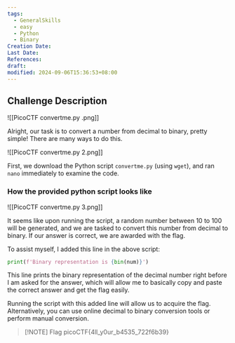 ```yaml
---
tags:
  - GeneralSkills
  - easy
  - Python
  - Binary
Creation Date: 
Last Date: 
References: 
draft: 
modified: 2024-09-06T15:36:53+08:00
---
```

## Challenge Description

![[PicoCTF convertme.py .png]]

Alright, our task is to convert a number from decimal to binary, pretty simple! There are many ways to do this.

![[PicoCTF convertme.py 2.png]]

First, we download the Python script `convertme.py` (using `wget`), and ran `nano` immediately to examine the code.

### How the provided python script looks like
![[PicoCTF convertme.py 3.png]]

It seems like upon running the script, a random number between 10 to 100 will be generated, and we are tasked to convert this number from decimal to binary. If our answer is correct, we are awarded with the flag. 

To assist myself, I added this line in the above script:

```python 
print(f'Binary representation is {bin(num)}')
```

This line prints the binary representation of the decimal number right before I am asked for the answer, which will allow me to basically copy and paste the correct answer and get the flag easily.

Running the script with this added line will allow us to acquire the flag. Alternatively, you can use online decimal to binary conversion tools or perform manual conversion.

> [!NOTE] Flag
> picoCTF{4ll_y0ur_b4535_722f6b39}